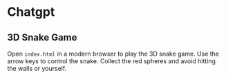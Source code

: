 # Chatgpt

## 3D Snake Game

Open `index.html` in a modern browser to play the 3D snake game. Use the arrow keys to control the snake. Collect the red spheres and avoid hitting the walls or yourself.
